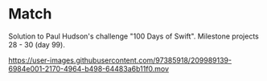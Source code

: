 # Match
Solution to Paul Hudson's challenge "100 Days of Swift". Milestone projects 28 - 30 (day 99).

https://user-images.githubusercontent.com/97385918/209989139-6984e001-2170-4964-b498-64483a6b11f0.mov
